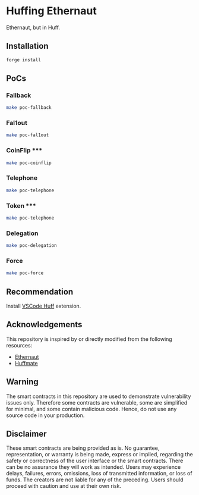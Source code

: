 # Huffing Ethernaut

Ethernaut, but in Huff.

## Installation

``` sh
forge install
```

## PoCs

### Fallback

```sh
make poc-fallback
```

### Fal1out

```sh
make poc-fal1out
```

### CoinFlip ***

```sh
make poc-coinflip
```

### Telephone

```sh
make poc-telephone
```

### Token ***

```sh
make poc-telephone
```
### Delegation

```sh
make poc-delegation
```

### Force

```sh
make poc-force
```

## Recommendation

Install [VSCode Huff](https://marketplace.visualstudio.com/items?itemName=huff-language.huff-language) extension.

## Acknowledgements

This repository is inspired by or directly modified from the following resources:

- [Ethernaut](https://github.com/OpenZeppelin/ethernaut)
- [Huffmate](https://github.com/pentagonxyz/huffmate)

## Warning

The smart contracts in this repository are used to demonstrate vulnerability issues only. Therefore some contracts are vulnerable, some are simplified for minimal, and some contain malicious code. Hence, do not use any source code in your production.

## Disclaimer

These smart contracts are being provided as is. No guarantee, representation, or warranty is being made, express or implied, regarding the safety or correctness of the user interface or the smart contracts. There can be no assurance they will work as intended. Users may experience delays, failures, errors, omissions, loss of transmitted information, or loss of funds. The creators are not liable for any of the preceding. Users should proceed with caution and use at their own risk.
